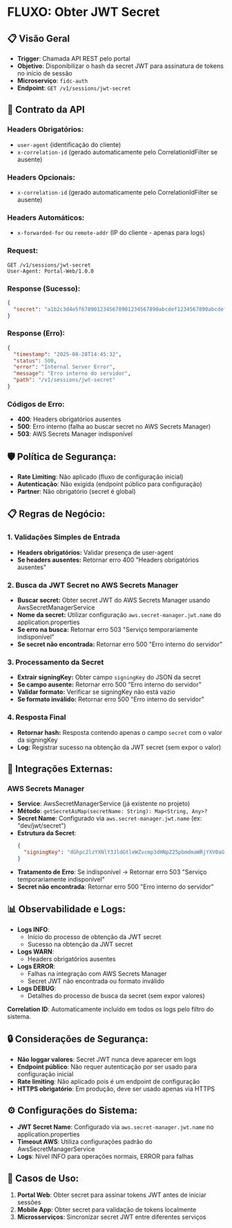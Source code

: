 # FLUXO: Obter JWT Secret

## 📋 Visão Geral
- **Trigger**: Chamada API REST pelo portal
- **Objetivo**: Disponibilizar o hash da secret JWT para assinatura de tokens no início de sessão
- **Microserviço**: `fidc-auth`
- **Endpoint**: `GET /v1/sessions/jwt-secret`

## 🔄 Contrato da API

### Headers Obrigatórios:
- `user-agent` (identificação do cliente)
- `x-correlation-id` (gerado automaticamente pelo CorrelationIdFilter se ausente)

### Headers Opcionais:
- `x-correlation-id` (gerado automaticamente pelo CorrelationIdFilter se ausente)

### Headers Automáticos:
- `x-forwarded-for` ou `remote-addr` (IP do cliente - apenas para logs)

### Request:
```http
GET /v1/sessions/jwt-secret
User-Agent: Portal-Web/1.0.0
```

### Response (Sucesso):
```json
{
  "secret": "a1b2c3d4e5f6789012345678901234567890abcdef1234567890abcdef123456"
}
```

### Response (Erro):
```json
{
  "timestamp": "2025-08-28T14:45:32",
  "status": 500,
  "error": "Internal Server Error",
  "message": "Erro interno do servidor",
  "path": "/v1/sessions/jwt-secret"
}
```

### Códigos de Erro:
- **400**: Headers obrigatórios ausentes
- **500**: Erro interno (falha ao buscar secret no AWS Secrets Manager)
- **503**: AWS Secrets Manager indisponível

## 🛡️ Política de Segurança:
- **Rate Limiting**: Não aplicado (fluxo de configuração inicial)
- **Autenticação**: Não exigida (endpoint público para configuração)
- **Partner**: Não obrigatório (secret é global)

## 📋 Regras de Negócio:

### 1. Validações Simples de Entrada
* **Headers obrigatórios:** Validar presença de user-agent
* **Se headers ausentes:** Retornar erro 400 "Headers obrigatórios ausentes"

### 2. Busca da JWT Secret no AWS Secrets Manager
* **Buscar secret:** Obter secret JWT do AWS Secrets Manager usando AwsSecretManagerService
* **Nome da secret:** Utilizar configuração `aws.secret-manager.jwt.name` do application.properties
* **Se erro na busca:** Retornar erro 503 "Serviço temporariamente indisponível"
* **Se secret não encontrada:** Retornar erro 500 "Erro interno do servidor"

### 3. Processamento da Secret
* **Extrair signingKey:** Obter campo `signingKey` do JSON da secret
* **Se campo ausente:** Retornar erro 500 "Erro interno do servidor"
* **Validar formato:** Verificar se signingKey não está vazio
* **Se formato inválido:** Retornar erro 500 "Erro interno do servidor"

### 4. Resposta Final
* **Retornar hash:** Resposta contendo apenas o campo `secret` com o valor da signingKey
* **Log:** Registrar sucesso na obtenção da JWT secret (sem expor o valor)

## 🔧 Integrações Externas:

### AWS Secrets Manager
- **Service**: AwsSecretManagerService (já existente no projeto)
- **Método**: `getSecretAsMap(secretName: String): Map<String, Any>?`
- **Secret Name**: Configurado via `aws.secret-manager.jwt.name` (ex: "dev/jwt/secret")
- **Estrutura da Secret**:
  ```json
  {
    "signingKey": "dGhpc2lzYXNlY3JldGtleWZvcmp3dHNpZ25pbmdmaWRjYXV0aGRldg=="
  }
  ```
- **Tratamento de Erro**: Se indisponível → Retornar erro 503 "Serviço temporariamente indisponível"
- **Secret não encontrada**: Retornar erro 500 "Erro interno do servidor"

## 📊 Observabilidade e Logs:
- **Logs INFO**: 
  - Início do processo de obtenção da JWT secret
  - Sucesso na obtenção da JWT secret
- **Logs WARN**: 
  - Headers obrigatórios ausentes
- **Logs ERROR**: 
  - Falhas na integração com AWS Secrets Manager
  - Secret JWT não encontrada ou formato inválido
- **Logs DEBUG**: 
  - Detalhes do processo de busca da secret (sem expor valores)

**Correlation ID**: Automaticamente incluído em todos os logs pelo filtro do sistema.

## 🔒 Considerações de Segurança:
- **Não loggar valores**: Secret JWT nunca deve aparecer em logs
- **Endpoint público**: Não requer autenticação por ser usado para configuração inicial
- **Rate limiting**: Não aplicado pois é um endpoint de configuração
- **HTTPS obrigatório**: Em produção, deve ser usado apenas via HTTPS

## ⚙️ Configurações do Sistema:
- **JWT Secret Name**: Configurado via `aws.secret-manager.jwt.name` no application.properties
- **Timeout AWS**: Utiliza configurações padrão do AwsSecretManagerService
- **Logs**: Nível INFO para operações normais, ERROR para falhas

## 🎯 Casos de Uso:
1. **Portal Web**: Obter secret para assinar tokens JWT antes de iniciar sessões
2. **Mobile App**: Obter secret para validação de tokens localmente
3. **Microsserviços**: Sincronizar secret JWT entre diferentes serviços